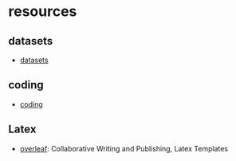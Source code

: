 # resources


## datasets

- [datasets](datasets/index.md)

## coding

- [coding](./coding/index.md)

## Latex

- [overleaf](https://www.overleaf.com/): Collaborative Writing and Publishing, Latex Templates
